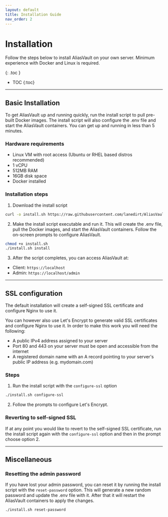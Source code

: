 ```yaml
---
layout: default
title: Installation Guide
nav_order: 2
---
```


# Installation
Follow the steps below to install AliasVault on your own server. Minimum experience with Docker and Linux is required.

{: .toc }
* TOC
{:toc}

---

## Basic Installation
To get AliasVault up and running quickly, run the install script to pull pre-built Docker images. The install script will also configure the .env file and start the AliasVault containers. You can get up and running in less than 5 minutes.

### Hardware requirements
- Linux VM with root access (Ubuntu or RHEL based distros recommended)
- 1 vCPU
- 512MB RAM
- 16GB disk space
- Docker installed

### Installation steps
1. Download the install script
```bash
curl -o install.sh https://raw.githubusercontent.com/lanedirt/AliasVault/main/install.sh
```
2. Make the install script executable and run it. This will create the .env file, pull the Docker images, and start the AliasVault containers. Follow the on-screen prompts to configure AliasVault.
```bash
chmod +x install.sh
./install.sh install
```
3. After the script completes, you can access AliasVault at:
  - Client: `https://localhost`
  - Admin: `https://localhost/admin`

---

## SSL configuration
The default installation will create a self-signed SSL certificate and configure Nginx to use it.

You can however also use Let's Encrypt to generate valid SSL certificates and configure Nginx to use it. In order to make this work you will need the following:

- A public IPv4 address assigned to your server
- Port 80 and 443 on your server must be open and accessible from the internet
- A registered domain name with an A record pointing to your server's public IP address (e.g. mydomain.com)


### Steps

1. Run the install script with the `configure-ssl` option
```bash
./install.sh configure-ssl
```
2. Follow the prompts to configure Let's Encrypt.

### Reverting to self-signed SSL
If at any point you would like to revert to the self-signed SSL certificate, run the install script again with the `configure-ssl` option
and then in the prompt choose option 2.

---

## Miscellaneous

### Resetting the admin password
If you have lost your admin password, you can reset it by running the install script with the `reset-password` option. This will generate a new random password and update the .env file with it. After that it will restart the AliasVault containers to apply the changes.
```bash
./install.sh reset-password
```